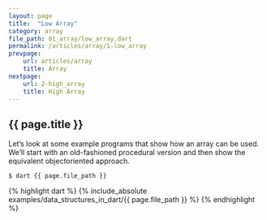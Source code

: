 ```yaml
---
layout: page
title:  "Low Array"
category: array
file_path: 01_array/low_array.dart
permalink: /articles/array/1-low_array
prevpage: 
    url: articles/array
    title: Array
nextpage: 
    url: 2-high_array
    title: High Array
---
```


## {{ page.title }}

Let’s look at some example programs that show how an array can be used. 
We’ll start with an old-fashioned procedural version and then show the equivalent objectoriented approach.

```terminal
$ dart {{ page.file_path }}
```

{% highlight dart %}
{% include_absolute examples/data_structures_in_dart/{{ page.file_path }} %}
{% endhighlight %}
